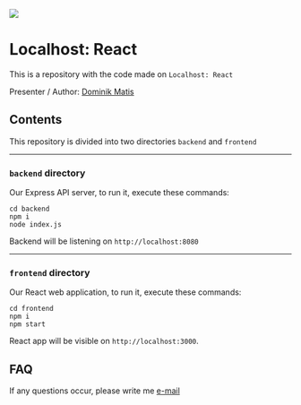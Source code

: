 ![](https://hackkosice.com/images/logo.svg)

# Localhost: React

This is a repository with the code made on `Localhost: React`

Presenter / Author: [Dominik Matis](https://github.com/dmatis2)

## Contents

This repository is divided into two directories `backend` and `frontend`

---

### `backend` directory

Our Express API server, to run it, execute these commands:

```
cd backend
npm i
node index.js
```

Backend will be listening on `http://localhost:8080`

---

### `frontend` directory

Our React web application, to run it, execute these commands:

```
cd frontend
npm i
npm start
```

React app will be visible on `http://localhost:3000`.

## FAQ

If any questions occur, please write me [e-mail](mailto:dmatis@hackkosice.com)